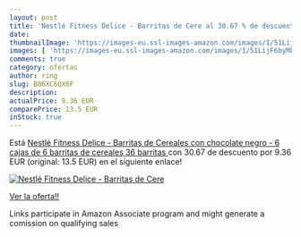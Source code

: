 ```yaml
---
layout: post
title: 'Nestlé Fitness Delice - Barritas de Cere al 30.67 % de descuento'
date: 
thumbnailImage: 'https://images-eu.ssl-images-amazon.com/images/I/51LijF6byML._SL200_.jpg'
images: [ 'https://images-eu.ssl-images-amazon.com/images/I/51LijF6byML._SL200_.jpg' ]
comments: true
category: ofertas
author: ring
slug: B06XC6QX6F
description:
actualPrice: 9.36 EUR
comparePrice: 13.5 EUR
inStock: true
---
```


Está [Nestlé Fitness Delice - Barritas de Cereales con chocolate negro - 6 cajas de 6 barritas de cereales  36 barritas ](https://www.amazon.es/dp/B06XC6QX6F/?tag=tolees-21) con 30.67 de descuento por 9.36 EUR (original: 13.5 EUR) en el siguiente enlace!

[![Nestlé Fitness Delice - Barritas de Cere](https://images-eu.ssl-images-amazon.com/images/I/51LijF6byML._SL200_.jpg)](https://www.amazon.es/dp/B06XC6QX6F/?tag=tolees-21)

[Ver la oferta!!](https://www.amazon.es/dp/B06XC6QX6F/?tag=tolees-21)

Links participate in Amazon Associate program and might generate a comission on qualifying sales


